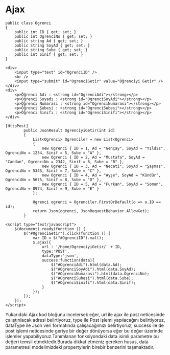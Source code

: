 # Ajax

```
public class Ogrenci
{
    public int ID { get; set; }
    public int OgrenciNo { get; set; }
    public string Ad { get; set; }
    public string SoyAd { get; set; }
    public string Sube { get; set; }
    public int Sinif { get; set; }
}
```

```
<div>
    <input type="text" id="OgrenciID" />
    <br />
    <input type="submit" id="OgrenciGetir" value="Öğrenciyi Getir" />
</div>
<div>
    <p>Öğrenci Adı : <strong id="OgrenciAdi"></strong></p>
    <p>Öğrenci Soyadı : <strong id="OgrenciSoyAdi"></strong></p>
    <p>Öğrenci Numarası : <strong id="OgrenciNumarasi"></strong></p>
    <p>Öğrenci Şubesi : <strong id="OgrenciSubesi"></strong></p>
    <p>Öğrenci Sınıfı : <strong id="OgrenciSinifi"></strong></p>
</div>
```

```
[HttpPost]
        public JsonResult OgrenciyiGetir(int id)
        {
            List<Ogrenci> Ogrenciler = new List<Ogrenci>
            {
                new Ogrenci { ID = 1, Ad = "Gençay", SoyAd = "Yıldız", OgrenciNo = 1234, Sinif = 5, Sube = "A" },
                new Ogrenci { ID = 2, Ad = "Mustafa", SoyAd = "Candan", OgrenciNo = 2342, Sinif = 6, Sube = "B" },
                new Ogrenci { ID = 3, Ad = "Necati", SoyAd = "Şaşmas", OgrenciNo = 5345, Sinif = 7, Sube = "C" },
                new Ogrenci { ID = 4, Ad = "Ayşe", SoyAd = "Kündür", OgrenciNo = 5675, Sinif = 8, Sube = "D" },
                new Ogrenci { ID = 5, Ad = "Furkan", SoyAd = "Somun", OgrenciNo = 8974, Sinif = 9, Sube = "E" }
            };
 
            Ogrenci ogrenci = Ogrenciler.FirstOrDefault(o => o.ID == id);
            return Json(ogrenci, JsonRequestBehavior.AllowGet);
        }
```

```
<script type="text/javascript">
    $(document).ready(function () {
        $("#OgrenciGetir").click(function () {
            var ID = $("#OgrenciID").val();
            $.ajax({
                url : '/Home/OgrenciyiGetir/' + ID,
                type:'POST',
                dataType:'json',
                success:function(data){
                    $("#OgrenciAdi").html(data.Ad);
                    $("#OgrenciSoyAdi").html(data.SoyAd);
                    $("#OgrenciNumarasi").html(data.OgrenciNo);
                    $("#OgrenciSubesi").html(data.Sube);
                    $("#OgrenciSinifi").html(data.Sinif);
                }
            });
        });
    });
</script>
```

Yukarıdaki Ajax kod bloğunu incelersek eğer, url ile ajax ile post neticesinde çalıştırılacak adresi belirtiyoruz, type ile Post işlemi yapılacağını belirtiyoruz, dataType ile Json veri formatında çalışacağımızı belirtiyoruz, success ile de post işlemi neticesinde geriye bir değer dönüyorsa eğer bu değer üzerinde işlemler yapabiliyoruz.Tanımlanan fonksiyondaki data isimli parametre bu değeri temsil etmektedir.Burada dikkat etmeniz gereken husus, data parametresi modelimizdeki propertylerin birebir benzerini taşımaktadır.
